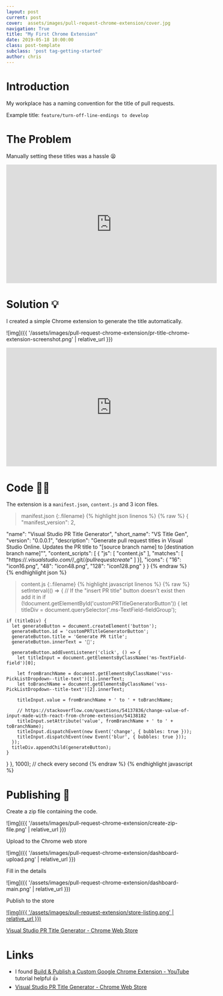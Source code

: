 ```yaml
---
layout: post
current: post
cover:  assets/images/pull-request-chrome-extension/cover.jpg
navigation: True
title: "My First Chrome Extension"
date: 2019-05-18 10:00:00
class: post-template
subclass: 'post tag-getting-started'
author: chris
---
```


# Introduction

My workplace has a naming convention for the title of pull requests. 

Example title: `feature/turn-off-line-endings to develop`

# The Problem

Manually setting these titles was a hassle 😫

<iframe width="560" height="315" src="https://www.youtube.com/embed/VHuAQcZtMP8?rel=0&amp;showinfo=0" frameborder="0" allowfullscreen></iframe>

# Solution 💡

I created a simple Chrome extension to generate the title automatically.  

![img]({{ '/assets/images/pull-request-chrome-extension/pr-title-chrome-extension-screenshot.png' | relative_url }})

<iframe width="560" height="315" src="https://www.youtube.com/embed/Mdlk2XhaXl8?rel=0&amp;showinfo=0" frameborder="0" allowfullscreen></iframe><br>

# Code 👨‍💻

The extension is a `manifest.json`, `content.js` and 3 icon files.

>manifest.json
{:.filename}
{% highlight json linenos %}
{% raw %}
{
  "manifest_version": 2,

  "name": "Visual Studio PR Title Generator",
  "short_name": "VS Title Gen",
  "version": "0.0.0.1",
  "description": "Generate pull request titles in Visual Studio Online. Updates the PR title to \"[source branch name] to [destination branch name]\"",
  "content_scripts": [
  {
    "js": [ "content.js" ],
    "matches": [ "https://*.visualstudio.com/*/_git/*/pullrequestcreate*" ]
  }],
  "icons": {
    "16": "icon16.png",
    "48": "icon48.png",
    "128": "icon128.png"
  }
}
{% endraw %}
{% endhighlight json %}

>content.js
{:.filename}
{% highlight javascript linenos %}
{% raw %}
setInterval(() => {
  // If the "insert PR title" button doesn't exist then add it in
  if (!document.getElementById('customPRTitleGeneratorButton')) {
    let titleDiv = document.querySelector('.ms-TextField-fieldGroup');

    if (titleDiv) {
      let generateButton = document.createElement('button');
      generateButton.id = 'customPRTitleGeneratorButton';
      generateButton.title = 'Generate PR title';
      generateButton.innerText = '🖖';

      generateButton.addEventListener('click', () => {
        let titleInput = document.getElementsByClassName('ms-TextField-field')[0];

        let fromBranchName = document.getElementsByClassName('vss-PickListDropdown--title-text')[1].innerText;
        let toBranchName = document.getElementsByClassName('vss-PickListDropdown--title-text')[2].innerText;

        titleInput.value = fromBranchName + ' to ' + toBranchName;

        // https://stackoverflow.com/questions/54137836/change-value-of-input-made-with-react-from-chrome-extension/54138182
        titleInput.setAttribute('value', fromBranchName + ' to ' + toBranchName);
        titleInput.dispatchEvent(new Event('change', { bubbles: true }));
        titleInput.dispatchEvent(new Event('blur', { bubbles: true }));
      });
      titleDiv.appendChild(generateButton);
    }
  }
}, 1000); // check every second
{% endraw %}
{% endhighlight javascript %}

# Publishing 🚀

Create a zip file containing the code.

![img]({{ '/assets/images/pull-request-chrome-extension/create-zip-file.png' | relative_url }})

Upload to the Chrome web store  

![img]({{ '/assets/images/pull-request-chrome-extension/dashboard-upload.png' | relative_url }})

Fill in the details 

![img]({{ '/assets/images/pull-request-chrome-extension/dashboard-main.png' | relative_url }})

Publish to the store

[![img]({{ '/assets/images/pull-request-extension/store-listing.png' | relative_url }})](https://chrome.google.com/webstore/detail/visual-studio-pr-title-ge/lbkfohchcccpbmgckjbcgcnlmohdieej)

[Visual Studio PR Title Generator - Chrome Web Store](https://chrome.google.com/webstore/detail/visual-studio-pr-title-ge/lbkfohchcccpbmgckjbcgcnlmohdieej)

# Links

* I found [Build & Publish a Custom Google Chrome Extension - YouTube](https://www.youtube.com/watch?v=wHZCYi1K664) tutorial helpful 👍
* [Visual Studio PR Title Generator - Chrome Web Store](https://chrome.google.com/webstore/detail/visual-studio-pr-title-ge/lbkfohchcccpbmgckjbcgcnlmohdieej)